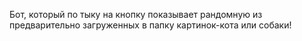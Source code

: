 Бот, который по тыку на кнопку показывает рандомную из предварительно загруженных в папку картинок-кота или собаки!
